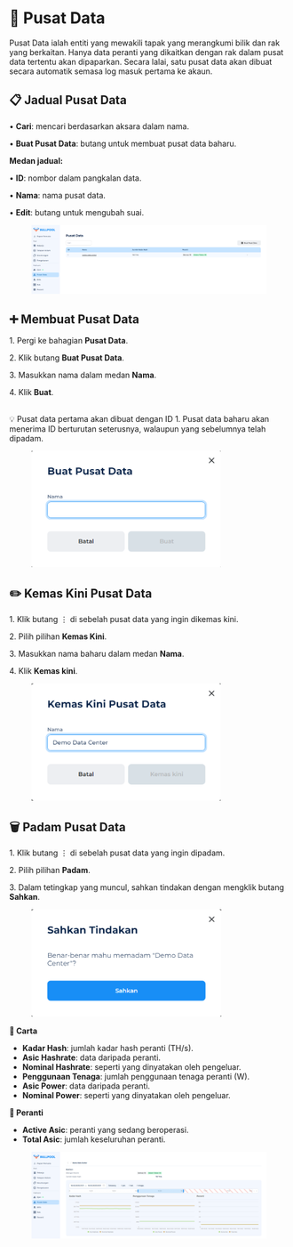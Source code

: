 # 🏢 Pusat Data

Pusat Data ialah entiti yang mewakili tapak yang merangkumi bilik dan rak yang berkaitan. Hanya data peranti yang dikaitkan dengan rak dalam pusat data tertentu akan dipaparkan. Secara lalai, satu pusat data akan dibuat secara automatik semasa log masuk pertama ke akaun.

## **📋 Jadual Pusat Data**

• **Cari**: mencari berdasarkan aksara dalam nama.

• **Buat Pusat Data**: butang untuk membuat pusat data baharu.

**Medan jadual:**

• **ID**: nombor dalam pangkalan data.

• **Nama**: nama pusat data.

• **Edit**: butang untuk mengubah suai.

<figure><img src="../../.gitbook/assets/image (21).png" alt=""><figcaption></figcaption></figure>

## ➕ Membuat Pusat Data

1\. Pergi ke bahagian **Pusat Data**.

2\. Klik butang **Buat Pusat Data**.

3\. Masukkan nama dalam medan **Nama**.

4\. Klik **Buat**.

\
💡 Pusat data pertama akan dibuat dengan ID 1. Pusat data baharu akan menerima ID berturutan seterusnya, walaupun yang sebelumnya telah dipadam.

<figure><img src="../../.gitbook/assets/image (22).png" alt="" width="341"><figcaption></figcaption></figure>

## **✏️ Kemas Kini Pusat Data**

1\. Klik butang ⋮ di sebelah pusat data yang ingin dikemas kini.

2\. Pilih pilihan **Kemas Kini**.

3\. Masukkan nama baharu dalam medan **Nama**.

4\. Klik **Kemas kini**.

<figure><img src="../../.gitbook/assets/image (23).png" alt="" width="341"><figcaption></figcaption></figure>

## **🗑️ Padam Pusat Data**

1\. Klik butang ⋮ di sebelah pusat data yang ingin dipadam.

2\. Pilih pilihan **Padam**.

3\. Dalam tetingkap yang muncul, sahkan tindakan dengan mengklik butang **Sahkan**.

<figure><img src="../../.gitbook/assets/image (24).png" alt="" width="342"><figcaption></figcaption></figure>

**🔹 Carta**

* **Kadar Hash**: jumlah kadar hash peranti (TH/s).
* **Asic Hashrate**: data daripada peranti.
* **Nominal Hashrate**: seperti yang dinyatakan oleh pengeluar.
* **Penggunaan Tenaga**: jumlah penggunaan tenaga peranti (W).
* **Asic Power**: data daripada peranti.
* **Nominal Power**: seperti yang dinyatakan oleh pengeluar.

**🔹 Peranti**

* **Active Asic**: peranti yang sedang beroperasi.
* **Total Asic**: jumlah keseluruhan peranti.

<figure><img src="../../.gitbook/assets/image (26).png" alt=""><figcaption></figcaption></figure>
